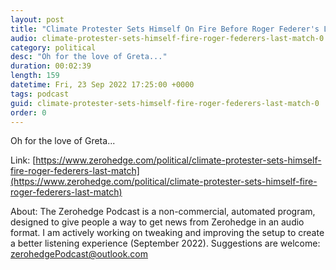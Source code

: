 ```yaml
---
layout: post
title: "Climate Protester Sets Himself On Fire Before Roger Federer's Last Match"
audio: climate-protester-sets-himself-fire-roger-federers-last-match-0
category: political
desc: "Oh for the love of Greta..."
duration: 00:02:39
length: 159
datetime: Fri, 23 Sep 2022 17:25:00 +0000
tags: podcast
guid: climate-protester-sets-himself-fire-roger-federers-last-match-0
order: 0
---
```

Oh for the love of Greta...

Link: [https://www.zerohedge.com/political/climate-protester-sets-himself-fire-roger-federers-last-match](https://www.zerohedge.com/political/climate-protester-sets-himself-fire-roger-federers-last-match)

About: The Zerohedge Podcast is a non-commercial, automated program, designed to give people a way to get news from Zerohedge in an audio format.  I am actively working on tweaking and improving the setup to create a better listening experience (September 2022).  Suggestions are welcome: [zerohedgePodcast@outlook.com](mailto:zerohedgePodcast@outlook.com)